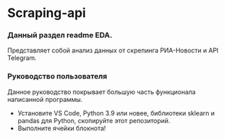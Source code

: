 # Scraping-api

### Данный раздел readme EDA.
Представляет собой анализ данных от скрепинга РИА-Новости и API Telegram.

### Руководство пользователя
Данное руководство покрывает большую часть функционала написанной программы.

* Установите VS Code, Python 3.9 или новее, библиотеки sklearn и pandas для Python, скопируйте этот репозиторий.
* Выполните ячейки блокнота!
